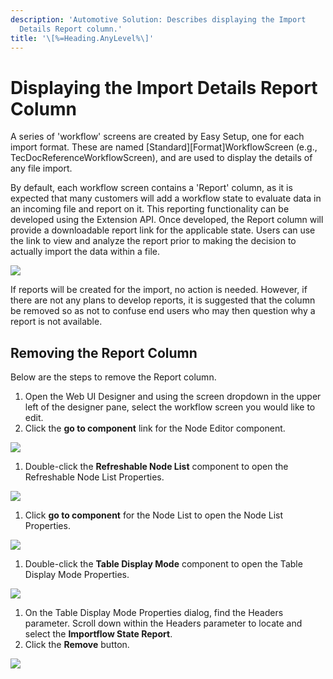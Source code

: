 ```yaml
---
description: 'Automotive Solution: Describes displaying the Import
  Details Report column.'
title: '\[%=Heading.AnyLevel%\]'
---
```


Displaying the Import Details Report Column
===========================================

A series of \'workflow\' screens are created by Easy Setup, one for each
import format. These are named \[Standard\]\[Format\]WorkflowScreen
(e.g., TecDocReferenceWorkflowScreen), and are used to display the
details of any file import.

By default, each workflow screen contains a \'Report\' column, as it is
expected that many customers will add a workflow state to evaluate data
in an incoming file and report on it. This reporting functionality can
be developed using the Extension API. Once developed, the Report column
will provide a downloadable report link for the applicable state. Users
can use the link to view and analyze the report prior to making the
decision to actually import the data within a file.

![](../../Resources/Images/QS/ReportsColumn.png)

If reports will be created for the import, no action is needed. However,
if there are not any plans to develop reports, it is suggested that the
column be removed so as not to confuse end users who may then question
why a report is not available.

Removing the Report Column
--------------------------

Below are the steps to remove the Report column.

1.  Open the Web UI Designer and using the screen dropdown in the upper
    left of the designer pane, select the workflow screen you would like
    to edit.
2.  Click the **go to component** link for the Node Editor component.

![](../../Resources/Images/QS/RemoveReport1.png)

1.  Double-click the **Refreshable Node List** component to open the
    Refreshable Node List Properties.

![](../../Resources/Images/QS/Refreshable%20Node%20List.png)

1.  Click **go to component** for the Node List to open the Node List
    Properties.

![](../../Resources/Images/QS/Refreshable%20Node%20List%20Go%20To%20component.png)

1.  Double-click the **Table Display Mode** component to open the Table
    Display Mode Properties.

![](../../Resources/Images/QS/NodeListDisplayMode.png)

1.  On the Table Display Mode Properties dialog, find the Headers
    parameter. Scroll down within the Headers parameter to locate and
    select the **Importflow State Report**.
2.  Click the **Remove** button.

![](../../Resources/Images/QS/RemoveReport2.png)
